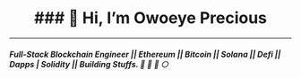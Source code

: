 <h1 align="center"> ### 👋 Hi, I’m Owoeye Precious </h1>
<hr/>
<h5>Full-Stack Blockchain Engineer || Ethereum || Bitcoin || Solana || Defi || Dapps | Solidity || Building Stuffs. 🥘 🔨 🚀 🌕 </h5>




<!---
parallelbox-lab/parallelbox-lab is a ✨ special ✨ repository because its `README.md` (this file) appears on your GitHub profile.
You can click the Preview link to take a look at your changes.
--->
